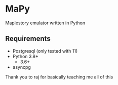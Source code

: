 # MaPy

Maplestory emulator written in Python

## Requirements

- Postgresql (only tested with 11)
- Python 3.8+
  * 3.6+ 
- asyncpg

Thank you to raj for basically teaching me all of this
